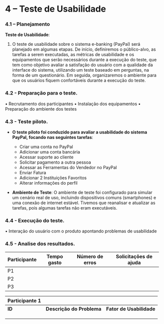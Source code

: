 # 4 – Teste de Usabilidade

### 4.1 – Planejamento
**Teste de Usabilidade**:
1.	O teste de usabilidade sobre o sistema e-banking (PayPal) será planejado em algumas etapas. De início, definiremos o público-alvo, as tarefas a serem executadas, as métricas de usabilidade e os equipamentos que serão necessários durante a execução do teste, que tem como objetivo avaliar a satisfação do usuário com a qualidade da interface do sistema, utilizando um teste baseado em perguntas, na forma de um questionário. Em seguida, organizaremos o ambiente para que os usuários fiquem confortáveis durante a execução do teste.

 ### 4.2 - Preparação para o teste.
•	Recrutamento dos participantes
•	Instalação dos equipamentos
•	Preparação do ambiente dos testes

### 4.3 - Teste piloto.
- **O teste piloto foi conduzido para avaliar a usabilidade do sistema PayPal, focando nas seguintes tarefas**:
  - Criar uma conta no PayPal
  - Adicionar uma conta bancária
  - Acessar suporte ao cliente
  - Solicitar pagamento a outra pessoa
  - Acessar as Ferramentas do Vendedor no PayPal
  - Enviar Fatura
  - Adicionar 2 Instituições Favoritos
  - Alterar informações do perfil

- **Ambiente de Teste**: O ambiente de teste foi configurado para simular um cenário real de uso, incluindo dispositivos comuns (smartphones) e uma conexão de internet estável. Tivemos que reanalisar e atualizar as tarefas, pois algumas tarefas não eram executáveis.


### 4.4 - Execução do teste.
•	Interação do usuário com o produto apontando problemas de usabilidade

### 4.5 - Analise dos resultados.
| Participante | Tempo gasto | Número de erros | Solicitações de ajuda |
|--------------|-------------|-----------------|-----------------------|
| P1           |             |                 |                       |
| P2           |             |                 |                       |
| P3           |             |                 |                       |



| Participante 1 |                 |                         |
|----------------|-----------------|-------------------------|
| **ID**         | **Descrição do Problema** | **Fator de Usabilidade** |
|                |                 |                         |
|                |                 |                         |
|                |                 |                         |


